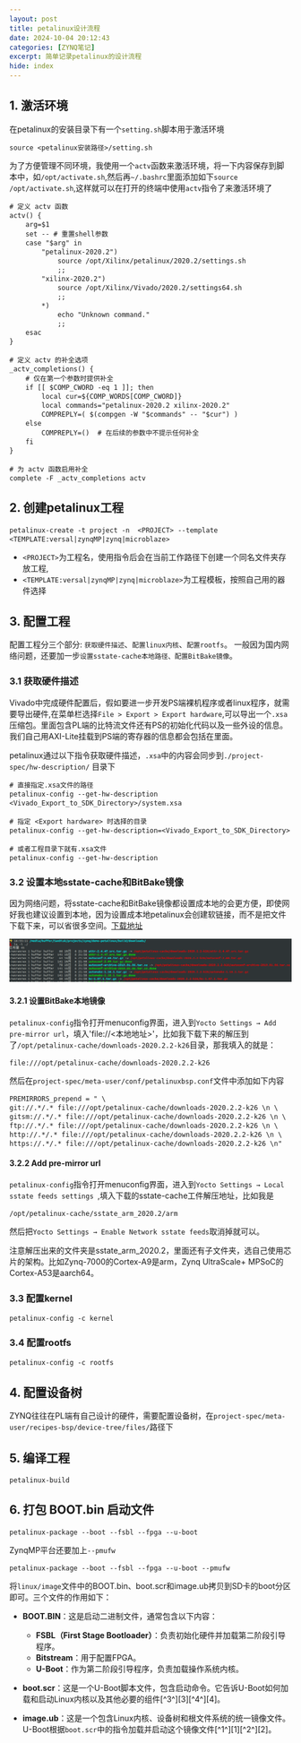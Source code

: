 ```yaml
---
layout: post
title: petalinux设计流程
date: 2024-10-04 20:12:43
categories: [ZYNQ笔记]
excerpt: 简单记录petalinux的设计流程
hide: index
---
```



## 1. 激活环境

在petalinux的安装目录下有一个`setting.sh`脚本用于激活环境
```shell
source <petalinux安装路径>/setting.sh
```

为了方便管理不同环境，我使用一个`actv`函数来激活环境，将一下内容保存到脚本中，如`/opt/activate.sh`,然后再`~/.bashrc`里面添加如下`source /opt/activate.sh`,这样就可以在打开的终端中使用`actv`指令了来激活环境了

```shell
# 定义 actv 函数
actv() {
    arg=$1
    set -- # 重置shell参数
    case "$arg" in
        "petalinux-2020.2")
            source /opt/Xilinx/petalinux/2020.2/settings.sh
            ;;
        "xilinx-2020.2")
            source /opt/Xilinx/Vivado/2020.2/settings64.sh 
            ;;
        *)
            echo "Unknown command."
            ;;
    esac
}

# 定义 actv 的补全选项
_actv_completions() {
    # 仅在第一个参数时提供补全
    if [[ $COMP_CWORD -eq 1 ]]; then
        local cur=${COMP_WORDS[COMP_CWORD]}
        local commands="petalinux-2020.2 xilinx-2020.2"
        COMPREPLY=( $(compgen -W "$commands" -- "$cur") )
    else
        COMPREPLY=()  # 在后续的参数中不提示任何补全
    fi
}

# 为 actv 函数启用补全
complete -F _actv_completions actv
```
## 2. 创建petalinux工程

```shell
petalinux-create -t project -n  <PROJECT> --template  <TEMPLATE:versal|zynqMP|zynq|microblaze>                 
```

- `<PROJECT>`为工程名，使用指令后会在当前工作路径下创建一个同名文件夹存放工程,
- `<TEMPLATE:versal|zynqMP|zynq|microblaze>`为工程模板，按照自己用的器件选择

## 3. 配置工程

配置工程分三个部分: `获取硬件描述`、`配置linux内核`、`配置rootfs`。 一般因为国内网络问题，还要加一步`设置sstate-cache本地路径、配置BitBake镜像`。

### 3.1 获取硬件描述

Vivado中完成硬件配置后，假如要进一步开发PS端裸机程序或者linux程序，就需要导出硬件,在菜单栏选择`File > Export > Export hardware`,可以导出一个`.xsa`压缩包。里面包含PL端的比特流文件还有PS的初始化代码以及一些外设的信息。我们自己用AXI-Lite挂载到PS端的寄存器的信息都会包括在里面。

petalinux通过以下指令获取硬件描述，`.xsa`中的内容会同步到`./project-spec/hw-description/` 目录下

```shell
# 直接指定.xsa文件的路径
petalinux-config --get-hw-description <Vivado_Export_to_SDK_Directory>/system.xsa

# 指定 <Export hardware> 时选择的目录
petalinux-config --get-hw-description=<Vivado_Export_to_SDK_Directory>

# 或者工程目录下就有.xsa文件
petalinux-config --get-hw-description 
```


### 3.2 设置本地sstate-cache和BitBake镜像

因为网络问题，将sstate-cache和BitBake镜像都设置成本地的会更方便，即使网好我也建议设置到本地，因为设置成本地petalinux会创建软链接，而不是把文件下载下来，可以省很多空间。[下载地址](https://china.xilinx.com/support/download/index.html/content/xilinx/zh/downloadNav/embedded-design-tools/archive.html)

![软链接](../assets/zynq/petalinux设计流程/ls-l.png)


#### 3.2.1 设置BitBake本地镜像

`petalinux-config`指令打开menuconfig界面，进入到`Yocto Settings → Add pre-mirror url`，填入'file://<本地地址>'，比如我下载下来的解压到了`/opt/petalinux-cache/downloads-2020.2.2-k26`目录，那我填入的就是：
```shell
file:///opt/petalinux-cache/downloads-2020.2.2-k26
```

然后在`project-spec/meta-user/conf/petalinuxbsp.conf`文件中添加如下内容
```
PREMIRRORS_prepend = " \
git://.*/.* file:///opt/petalinux-cache/downloads-2020.2.2-k26 \n \
gitsm://.*/.* file:///opt/petalinux-cache/downloads-2020.2.2-k26 \n \
ftp://.*/.* file:///opt/petalinux-cache/downloads-2020.2.2-k26 \n \
http://.*/.* file:///opt/petalinux-cache/downloads-2020.2.2-k26 \n \
https://.*/.* file:///opt/petalinux-cache/downloads-2020.2.2-k26 \n"
```

#### 3.2.2 Add pre-mirror url
`petalinux-config`指令打开menuconfig界面，进入到`Yocto Settings → Local sstate feeds settings `,填入下载的sstate-cache工件解压地址，比如我是
```
/opt/petalinux-cache/sstate_arm_2020.2/arm
```

然后把`Yocto Settings → Enable Network sstate feeds`取消掉就可以。

注意解压出来的文件夹是sstate_arm_2020.2，里面还有子文件夹，选自己使用芯片的架构。比如Zynq-7000的Cortex-A9是arm，Zynq UltraScale+ MPSoC的Cortex-A53是aarch64。

### 3.3 配置kernel
```shell
petalinux-config -c kernel
```

### 3.4 配置rootfs


```shell
petalinux-config -c rootfs
```


## 4. 配置设备树

ZYNQ往往在PL端有自己设计的硬件，需要配置设备树，在`project-spec/meta-user/recipes-bsp/device-tree/files/`路径下

## 5. 编译工程

```
petalinux-build
```


## 6. 打包 BOOT.bin 启动文件
```shell
petalinux-package --boot --fsbl --fpga --u-boot 
```

ZynqMP平台还要加上`--pmufw`
```
petalinux-package --boot --fsbl --fpga --u-boot --pmufw
```

将`linux/image`文件中的BOOT.bin、boot.scr和image.ub拷贝到SD卡的boot分区即可。三个文件的作用如下：

- **BOOT.BIN**：这是启动二进制文件，通常包含以下内容：
   - **FSBL（First Stage Bootloader）**：负责初始化硬件并加载第二阶段引导程序。
   - **Bitstream**：用于配置FPGA。
   - **U-Boot**：作为第二阶段引导程序，负责加载操作系统内核。

- **boot.scr**：这是一个U-Boot脚本文件，包含启动命令。它告诉U-Boot如何加载和启动Linux内核以及其他必要的组件[^3^][3][^4^][4]。

- **image.ub**：这是一个包含Linux内核、设备树和根文件系统的统一镜像文件。U-Boot根据`boot.scr`中的指令加载并启动这个镜像文件[^1^][1][^2^][2]。
